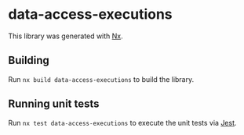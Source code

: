 # data-access-executions

This library was generated with [Nx](https://nx.dev).

## Building

Run `nx build data-access-executions` to build the library.

## Running unit tests

Run `nx test data-access-executions` to execute the unit tests via [Jest](https://jestjs.io).
